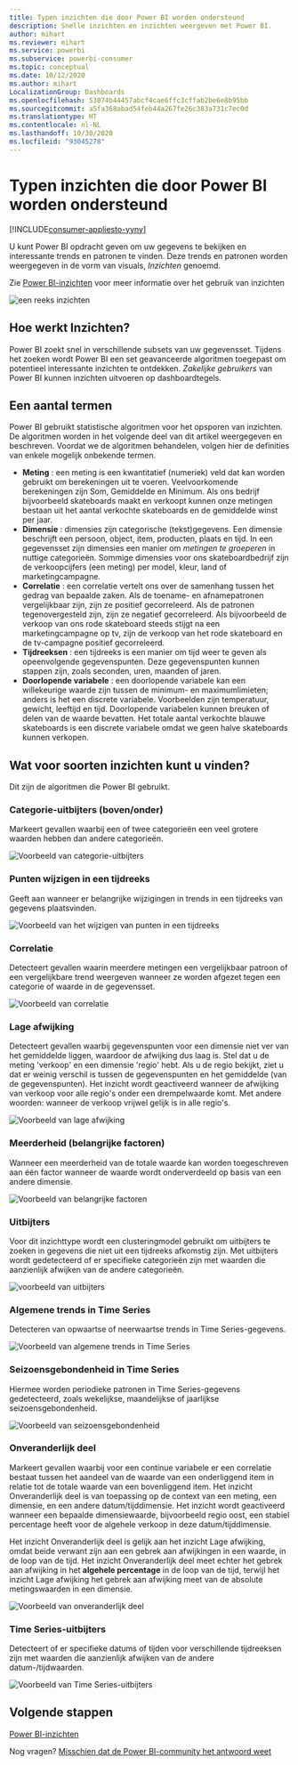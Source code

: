 ```yaml
---
title: Typen inzichten die door Power BI worden ondersteund
description: Snelle inzichten en inzichten weergeven met Power BI.
author: mihart
ms.reviewer: mihart
ms.service: powerbi
ms.subservice: powerbi-consumer
ms.topic: conceptual
ms.date: 10/12/2020
ms.author: mihart
LocalizationGroup: Dashboards
ms.openlocfilehash: 53074b44457abcf4cae6ffc3cffab2be6e8b95bb
ms.sourcegitcommit: a5fa368abad54feb44a267fe26c383a731c7ec0d
ms.translationtype: HT
ms.contentlocale: nl-NL
ms.lasthandoff: 10/30/2020
ms.locfileid: "93045278"
---
```

# <a name="types-of-insights-supported-by-power-bi"></a>Typen inzichten die door Power BI worden ondersteund

[!INCLUDE[consumer-appliesto-yyny](../includes/consumer-appliesto-yyny.md)]

U kunt Power BI opdracht geven om uw gegevens te bekijken en interessante trends en patronen te vinden. Deze trends en patronen worden weergegeven in de vorm van visuals, *Inzichten* genoemd. 

Zie [Power BI-inzichten](end-user-insights.md) voor meer informatie over het gebruik van inzichten

![een reeks inzichten](media/end-user-insight-types/power-bi-insight.png)

## <a name="how-does-insights-work"></a>Hoe werkt Inzichten?
Power BI zoekt snel in verschillende subsets van uw gegevensset. Tijdens het zoeken wordt Power BI een set geavanceerde algoritmen toegepast om potentieel interessante inzichten te ontdekken. *Zakelijke gebruikers* van Power BI kunnen inzichten uitvoeren op dashboardtegels.

## <a name="some-terminology"></a>Een aantal termen
Power BI gebruikt statistische algoritmen voor het opsporen van inzichten. De algoritmen worden in het volgende deel van dit artikel weergegeven en beschreven. Voordat we de algoritmen behandelen, volgen hier de definities van enkele mogelijk onbekende termen. 

* **Meting** : een meting is een kwantitatief (numeriek) veld dat kan worden gebruikt om berekeningen uit te voeren. Veelvoorkomende berekeningen zijn Som, Gemiddelde en Minimum. Als ons bedrijf bijvoorbeeld skateboards maakt en verkoopt kunnen onze metingen bestaan uit het aantal verkochte skateboards en de gemiddelde winst per jaar.  
* **Dimensie** : dimensies zijn categorische (tekst)gegevens. Een dimensie beschrijft een persoon, object, item, producten, plaats en tijd. In een gegevensset zijn dimensies een manier om *metingen te groeperen* in nuttige categorieën. Sommige dimensies voor ons skateboardbedrijf zijn de verkoopcijfers (een meting) per model, kleur, land of marketingcampagne.   
* **Correlatie** : een correlatie vertelt ons over de samenhang tussen het gedrag van bepaalde zaken.  Als de toename- en afnamepatronen vergelijkbaar zijn, zijn ze positief gecorreleerd. Als de patronen tegenovergesteld zijn, zijn ze negatief gecorreleerd. Als bijvoorbeeld de verkoop van ons rode skateboard steeds stijgt na een marketingcampagne op tv, zijn de verkoop van het rode skateboard en de tv-campagne positief gecorreleerd.
* **Tijdreeksen** : een tijdreeks is een manier om tijd weer te geven als opeenvolgende gegevenspunten. Deze gegevenspunten kunnen stappen zijn, zoals seconden, uren, maanden of jaren.  
* **Doorlopende variabele** : een doorlopende variabele kan een willekeurige waarde zijn tussen de minimum- en maximumlimieten; anders is het een discrete variabele. Voorbeelden zijn temperatuur, gewicht, leeftijd en tijd. Doorlopende variabelen kunnen breuken of delen van de waarde bevatten. Het totale aantal verkochte blauwe skateboards is een discrete variabele omdat we geen halve skateboards kunnen verkopen.  

## <a name="what-types-of-insights-can-you-find"></a>Wat voor soorten inzichten kunt u vinden?
Dit zijn de algoritmen die Power BI gebruikt. 

### <a name="category-outliers-topbottom"></a>Categorie-uitbijters (boven/onder)
Markeert gevallen waarbij een of twee categorieën een veel grotere waarden hebben dan andere categorieën.  

![Voorbeeld van categorie-uitbijters](./media/end-user-insight-types/pbi-auto-insight-type-category-outliers.png)

### <a name="change-points-in-a-time-series"></a>Punten wijzigen in een tijdreeks
Geeft aan wanneer er belangrijke wijzigingen in trends in een tijdreeks van gegevens plaatsvinden.

![Voorbeeld van het wijzigen van punten in een tijdreeks](./media/end-user-insight-types/pbi-auto-insight-type-changepoint.png)

### <a name="correlation"></a>Correlatie
Detecteert gevallen waarin meerdere metingen een vergelijkbaar patroon of een vergelijkbare trend weergeven wanneer ze worden afgezet tegen een categorie of waarde in de gegevensset.

![Voorbeeld van correlatie](./media/end-user-insight-types/pbi-auto-insight-type-correlation.png)

### <a name="low-variance"></a>Lage afwijking
Detecteert gevallen waarbij gegevenspunten voor een dimensie niet ver van het gemiddelde liggen, waardoor de afwijking dus laag is. Stel dat u de meting 'verkoop' en een dimensie 'regio' hebt. Als u de regio bekijkt, ziet u dat er weinig verschil is tussen de gegevenspunten en het gemiddelde (van de gegevenspunten). Het inzicht wordt geactiveerd wanneer de afwijking van verkoop voor alle regio's onder een drempelwaarde komt. Met andere woorden: wanneer de verkoop vrijwel gelijk is in alle regio's.

![Voorbeeld van lage afwijking](./media/end-user-insight-types/power-bi-insights-low-variance.png)

### <a name="majority-major-factors"></a>Meerderheid (belangrijke factoren)
Wanneer een meerderheid van de totale waarde kan worden toegeschreven aan één factor wanneer de waarde wordt onderverdeeld op basis van een andere dimensie.  

![Voorbeeld van belangrijke factoren](./media/end-user-insight-types/pbi-auto-insight-type-majority.png)

### <a name="outliers"></a>Uitbijters
Voor dit inzichttype wordt een clusteringmodel gebruikt om uitbijters te zoeken in gegevens die niet uit een tijdreeks afkomstig zijn. Met uitbijters wordt gedetecteerd of er specifieke categorieën zijn met waarden die aanzienlijk afwijken van de andere categorieën.

![voorbeeld van uitbijters](./media/end-user-insight-types/power-bi-outliers.png)

### <a name="overall-trends-in-time-series"></a>Algemene trends in Time Series
Detecteren van opwaartse of neerwaartse trends in Time Series-gegevens.

![Voorbeeld van algemene trends in Time Series](./media/end-user-insight-types/pbi-auto-insight-type-trend.png)

### <a name="seasonality-in-time-series"></a>Seizoensgebondenheid in Time Series
Hiermee worden periodieke patronen in Time Series-gegevens gedetecteerd, zoals wekelijkse, maandelijkse of jaarlijkse seizoensgebondenheid.

![Voorbeeld van seizoensgebondenheid](./media/end-user-insight-types/pbi-auto-insight-type-seasonality-new.png)

### <a name="steady-share"></a>Onveranderlijk deel
Markeert gevallen waarbij voor een continue variabele er een correlatie bestaat tussen het aandeel van de waarde van een onderliggend item in relatie tot de totale waarde van een bovenliggend item. Het inzicht Onveranderlijk deel is van toepassing op de context van een meting, een dimensie, en een andere datum/tijddimensie. Het inzicht wordt geactiveerd wanneer een bepaalde dimensiewaarde, bijvoorbeeld regio oost, een stabiel percentage heeft voor de algehele verkoop in deze datum/tijddimensie.

Het inzicht Onveranderlijk deel is gelijk aan het inzicht Lage afwijking, omdat beide verwant zijn aan een gebrek aan afwijkingen in een waarde, in de loop van de tijd. Het inzicht Onveranderlijk deel meet echter het gebrek aan afwijking in het **algehele percentage** in de loop van de tijd, terwijl het inzicht Lage afwijking het gebrek aan afwijking meet van de absolute metingswaarden in een dimensie.

![Voorbeeld van onveranderlijk deel](./media/end-user-insight-types/pbi-auto-insight-type-steadyshare.png)

### <a name="time-series-outliers"></a>Time Series-uitbijters
Detecteert of er specifieke datums of tijden voor verschillende tijdreeksen zijn met waarden die aanzienlijk afwijken van de andere datum-/tijdwaarden.

![Voorbeeld van Time Series-uitbijters](./media/end-user-insight-types/pbi-auto-insight-type-time-series-outliers-purple.png)


## <a name="next-steps"></a>Volgende stappen
[Power BI-inzichten](end-user-insights.md)

Nog vragen? [Misschien dat de Power BI-community het antwoord weet](https://community.powerbi.com/)

